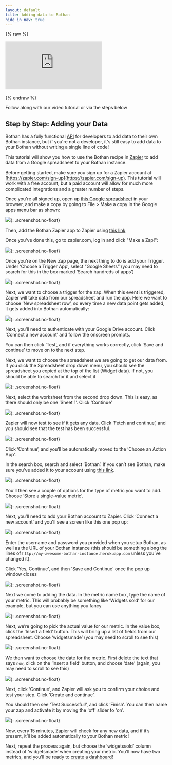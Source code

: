 ```yaml
---
layout: default
title: Adding data to Bothan
hide_in_nav: true
---
```


{% raw %}
<div class='embed-container'><iframe src='https://player.vimeo.com/video/215669175?title=0&portrait=0' frameborder='0' webkitAllowFullScreen mozallowfullscreen allowFullScreen></iframe></div><br>
{% endraw %}

Follow along with our video tutorial or via the steps below

## Step by Step: Adding your Data

Bothan has a fully functional [API](/api.html) for developers to add data to their
own Bothan instance, but if you're not a developer, it's still easy to add data
to your Bothan without writing a single line of code!

This tutorial will show you how to use the Bothan recipe in [Zapier](https://zapier.com/) to add data
from a Google spreadsheet to your Bothan instance.

Before getting started, make sure you sign up for a Zapier account at
[https://zapier.com/sign-up](https://zapier.com/sign-up). This tutorial will
work with a free account, but a paid account will allow for much more complicated
integrations and a greater number of steps.

Once you're all signed up, open up [this Google spreadsheet](https://docs.google.com/spreadsheets/d/1SwdcLBXMtj_mT_gza4rLnvtrL07mUu3bv-RgCYNla8I/edit#gid=0) in your browser, and make a copy by going to File > Make a copy in the Google apps menu bar as shown:

![](/images/adding-data/step-1.png){: .screenshot.no-float}

Then, add the Bothan Zapier app to Zapier using [this link](https://zapier.com/developer/invite/41937/120562270196fc9a8c49864f586e2c09/)

Once you've done this, go to zapier.com, log in and click "Make a Zap!":

![](/images/adding-data/step-2.png){: .screenshot.no-float}

Once you’re on the New Zap page, the next thing to do is add your Trigger.
Under ‘Choose a Trigger App’, select “Google Sheets” (you may need to search
for this in the box marked ‘Search hundreds of apps’)

![](/images/adding-data/step-3.png){: .screenshot.no-float}

Next, we want to choose a trigger for the zap. When this event is triggered,
Zapier will take data from our spreadsheet and run the app.
Here we want to choose ‘New spreadsheet row’, so every time a new data point
gets added, it gets added into Bothan automatically:

![](/images/adding-data/step-4.png){: .screenshot.no-float}

Next, you’ll need to authenticate with your Google Drive account.
Click ‘Connect a new account’ and follow the onscreen prompts.

You can then click ‘Test’, and if everything works correctly,
click ‘Save and continue’ to move on to the next step.

Next, we want to choose the spreadsheet we are going to get our data from.
If you click the Spreadsheet drop down menu, you should see the spreadsheet
you copied at the top of the list (Widget data). If not, you should be able
to search for it and select it

![](/images/adding-data/step-5.png){: .screenshot.no-float}

Next, select the worksheet from the second drop down. This is easy,
as there should only be one ‘Sheet 1’. Click ‘Continue’

![](/images/adding-data/step-6.png){: .screenshot.no-float}

Zapier will now test to see if it gets any data. Click ‘Fetch and continue’,
and you should see that the test has been successful.

![](/images/adding-data/step-7.gif){: .screenshot.no-float}

Click ‘Continue’, and you’ll be automatically moved to the ‘Choose an Action App’.

In the search box, search and select ‘Bothan’. If you can’t see Bothan,
make sure you’ve added it to your account using [this link](https://zapier.com/developer/invite/41937/120562270196fc9a8c49864f586e2c09/).

![](/images/adding-data/step-8.gif){: .screenshot.no-float}

You’ll then see a couple of options for the type of metric you want to add.
Choose ‘Store a single-value metric’.

![](/images/adding-data/step-9.png){: .screenshot.no-float}

Next, you’ll need to add your Bothan account to Zapier. Click ‘Connect a new account’
and you'll see a screen like this one pop up:

![](/images/adding-data/step-10.png){: .screenshot.no-float}

Enter the username and password you provided when you setup Bothan, as well as
the URL of your Bothan instance (this should be something along the lines of `http://my-awesome-bothan-instance.herokuapp.com` unless you’ve changed it).

Click 'Yes, Continue', and then 'Save and Continue' once the pop up window closes

![](/images/adding-data/step-11.png){: .screenshot.no-float}

Next we come to adding the data. In the metric name box, type the name of your
metric. This will probably be something like ‘Widgets sold’ for our example,
but you can use anything you fancy

![](/images/adding-data/step-12.png){: .screenshot.no-float}

Next, we’re going to pick the actual value for our metric. In the value box,
click the ‘Insert a field’ button. This will bring up a list of fields from our
spreadsheet. Choose ‘widgetsmade’ (you may need to scroll to see this)

![](/images/adding-data/step-13.gif){: .screenshot.no-float}

We then want to choose the date for the metric. First delete the text that says `now`, click on the
‘Insert a field’ button, and choose ‘date’ (again, you may need to scroll to see this)

![](/images/adding-data/step-14.gif){: .screenshot.no-float}

Next, click ‘Continue’, and Zapier will ask you to confirm your choice and test
your step. Click ‘Create and continue’.

You should then see ‘Test Successful!’, and click ‘Finish’. You can then name your zap
and activate it by moving the 'off' slider to 'on'.

![](/images/adding-data/step-15.gif){: .screenshot.no-float}

Now, every 15 minutes, Zapier will check for any new data, and if it’s present,
it’ll be added automatically to your Bothan metric!

Next, repeat the process again, but choose the ‘widgetssold’ column instead of ‘widgetsmade’
when creating your metric. You’ll now have two metrics, and you’ll be
ready to [create a dashboard](building-a-dashboard.html)!
